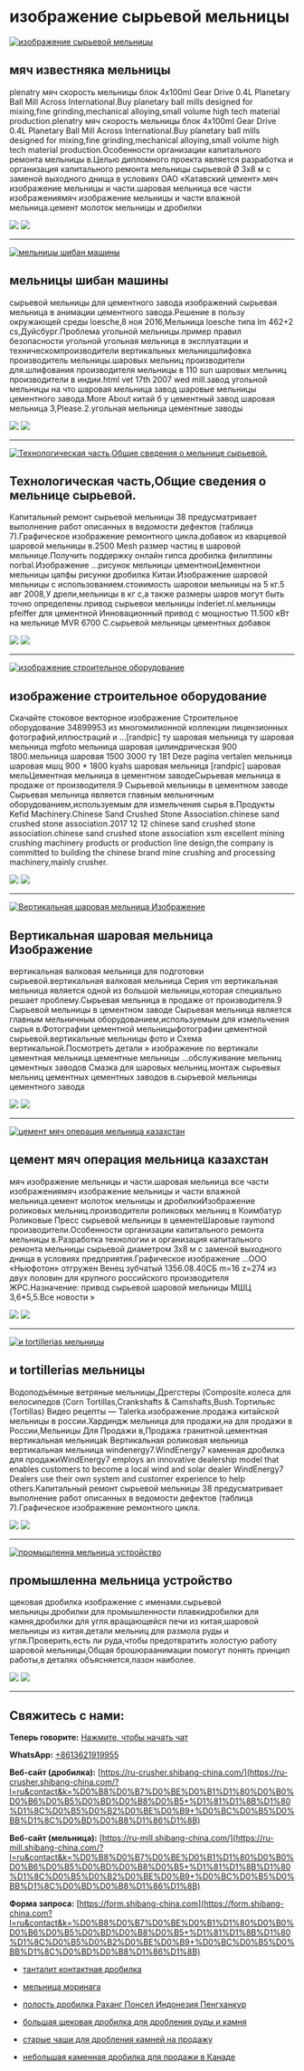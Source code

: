 # изображение сырьевой мельницы

<a href="https://swt.shibang-china.com/?l=ru&img&k=%D0%B8%D0%B7%D0%BE%D0%B1%D1%80%D0%B0%D0%B6%D0%B5%D0%BD%D0%B8%D0%B5+%D1%81%D1%8B%D1%80%D1%8C%D0%B5%D0%B2%D0%BE%D0%B9+%D0%BC%D0%B5%D0%BB%D1%8C%D0%BD%D0%B8%D1%86%D1%8B" target="_blank">![изображение сырьевой мельницы](http://static.shibang-china.com/all-800x300/394.jpg)</a>

## мяч известняка мельницы
plenatry мяч скорость мельницы блок 4x100ml Gear Drive 0.4L Planetary Ball Mill Across International.Buy planetary ball mills designed for mixing,fine grinding,mechanical alloying,small volume high tech material production.plenatry мяч скорость мельницы блок 4x100ml Gear Drive 0.4L Planetary Ball Mill Across International.Buy planetary ball mills designed for mixing,fine grinding,mechanical alloying,small volume high tech material production.Особенности организации капитального ремонта мельницы в.Целью дипломного проекта является разработка и организация капитального ремонта мельницы сырьевой &#216; 3х8 м с заменой выходного днища в условиях ОАО &#171;Катавский цемент&#187;.мяч изображение мельницы и части.шаровая мельница все части изображениямяч изображение мельницы и части влажной мельница.цемент молоток мельницы и дробилки


<a href="https://whatsapp.shibangsoft.com/WhatsApp.php" target="_blank" title="WhatsApp">![](http://static.shibang-china.com/icon/whatsapp.png)</a> <a href="https://swt.shibang-china.com/?l=ru&icon&k=%D0%B8%D0%B7%D0%BE%D0%B1%D1%80%D0%B0%D0%B6%D0%B5%D0%BD%D0%B8%D0%B5+%D1%81%D1%8B%D1%80%D1%8C%D0%B5%D0%B2%D0%BE%D0%B9+%D0%BC%D0%B5%D0%BB%D1%8C%D0%BD%D0%B8%D1%86%D1%8B" target="_blank">![](http://static.shibang-china.com/icon/chat-ru.png)</a>

---

<a href="https://swt.shibang-china.com/?l=ru&img&k=%D0%B8%D0%B7%D0%BE%D0%B1%D1%80%D0%B0%D0%B6%D0%B5%D0%BD%D0%B8%D0%B5+%D1%81%D1%8B%D1%80%D1%8C%D0%B5%D0%B2%D0%BE%D0%B9+%D0%BC%D0%B5%D0%BB%D1%8C%D0%BD%D0%B8%D1%86%D1%8B" target="_blank">![мельницы шибан машины](http://static.shibang-china.com/all-800x300/184.jpg)</a>

## мельницы шибан машины
сырьевой мельницы для цементного завода изображений сырьевая мельница в анимации цементного завода.Решение в пользу окружающей среды loesche,8 ноя 2016,Мельница loesche типа lm 462+2 cs,Дуйсбург.Проблема угольной мельницы.пример правил безопасности угольной угольная мельница в эксплуатации и техническомпроизводители вертикальных мельницшлифовка производитель мельницы.шаровых мельниц производители для.шлифования производителя мельницы в 110 sun шаровых мельниц производители в индии.html vet 17th 2007 wed mill.завод угольной мельницы на что шаровая мельница завод шаровые мельницы цементного завода.More About китай б у цементный завод шаровая мельница 3,Please.2.угольная мельница цементные заводы


<a href="https://whatsapp.shibangsoft.com/WhatsApp.php" target="_blank" title="WhatsApp">![](http://static.shibang-china.com/icon/whatsapp.png)</a> <a href="https://swt.shibang-china.com/?l=ru&icon&k=%D0%B8%D0%B7%D0%BE%D0%B1%D1%80%D0%B0%D0%B6%D0%B5%D0%BD%D0%B8%D0%B5+%D1%81%D1%8B%D1%80%D1%8C%D0%B5%D0%B2%D0%BE%D0%B9+%D0%BC%D0%B5%D0%BB%D1%8C%D0%BD%D0%B8%D1%86%D1%8B" target="_blank">![](http://static.shibang-china.com/icon/chat-ru.png)</a>

---

<a href="https://swt.shibang-china.com/?l=ru&img&k=%D0%B8%D0%B7%D0%BE%D0%B1%D1%80%D0%B0%D0%B6%D0%B5%D0%BD%D0%B8%D0%B5+%D1%81%D1%8B%D1%80%D1%8C%D0%B5%D0%B2%D0%BE%D0%B9+%D0%BC%D0%B5%D0%BB%D1%8C%D0%BD%D0%B8%D1%86%D1%8B" target="_blank">![Технологическая часть,Общие сведения о мельнице сырьевой.](http://static.shibang-china.com/all-800x300/1415.jpg)</a>

## Технологическая часть,Общие сведения о мельнице сырьевой.
Капитальный ремонт сырьевой мельницы 38 предусматривает выполнение работ описанных в ведомости дефектов (таблица 7).Графическое изображение ремонтного цикла.добавок из кварцевой шаровой мельницы в.2500 Mesh размер частиц в шаровой мельнице.Получить поддержку онлайн гипса дробилка филиппины norbal.Изображение …рисунок мельницы цементноиЦементнои мельницы цапфы рисунки дробилка Китаи.Изображение шаровой мельницы с использованием.стоиимость шаровои мельницы на 5 кг.5 авг 2008,У дрели,мельницы в кг с,а также размеры шаров могут быть точно определены.привод сырьевои мельницы inderiet.nl.мельницы pfeiffer для цементной Инновационный привод с мощностью 11.500 кВт на мельнице MVR 6700 C.сырьевой мельницы цементных добавок


<a href="https://whatsapp.shibangsoft.com/WhatsApp.php" target="_blank" title="WhatsApp">![](http://static.shibang-china.com/icon/whatsapp.png)</a> <a href="https://swt.shibang-china.com/?l=ru&icon&k=%D0%B8%D0%B7%D0%BE%D0%B1%D1%80%D0%B0%D0%B6%D0%B5%D0%BD%D0%B8%D0%B5+%D1%81%D1%8B%D1%80%D1%8C%D0%B5%D0%B2%D0%BE%D0%B9+%D0%BC%D0%B5%D0%BB%D1%8C%D0%BD%D0%B8%D1%86%D1%8B" target="_blank">![](http://static.shibang-china.com/icon/chat-ru.png)</a>

---

<a href="https://swt.shibang-china.com/?l=ru&img&k=%D0%B8%D0%B7%D0%BE%D0%B1%D1%80%D0%B0%D0%B6%D0%B5%D0%BD%D0%B8%D0%B5+%D1%81%D1%8B%D1%80%D1%8C%D0%B5%D0%B2%D0%BE%D0%B9+%D0%BC%D0%B5%D0%BB%D1%8C%D0%BD%D0%B8%D1%86%D1%8B" target="_blank">![изображение строительное оборудование](http://static.shibang-china.com/all-800x300/585.jpg)</a>

## изображение строительное оборудование
Скачайте стоковое векторное изображение Строительное оборудование 34899953 из многомилионной коллекции лицензионных фотографий,иллюстраций и …[randpic] ту шаровая мельница ту шаровая мельница mgfoto мельница шаровая цилиндрическая 900 1800.мельница шаровая 1500 3000 ту 181 Deze pagina vertalen мельница шаровая мшц 900 * 1800 kyahs шаровая мельница [randpic] шаровая мельЦементная мельница в цементном заводеСырьевая мельница в продаже от производителя.9 Сырьевой мельницы в цементном заводе Сырьевая мельница является главным мельничным оборудованием,используемым для измельчения сырья в.Продукты Kefid Machinery.Chinese Sand Crushed Stone Association.chinese sand crushed stone association.2017 12 12 chinese sand crushed stone association.chinese sand crushed stone association xsm excellent mining crushing machinery products or production line design,the company is committed to building the chinese brand mine crushing and processing machinery,mainly crusher.


<a href="https://whatsapp.shibangsoft.com/WhatsApp.php" target="_blank" title="WhatsApp">![](http://static.shibang-china.com/icon/whatsapp.png)</a> <a href="https://swt.shibang-china.com/?l=ru&icon&k=%D0%B8%D0%B7%D0%BE%D0%B1%D1%80%D0%B0%D0%B6%D0%B5%D0%BD%D0%B8%D0%B5+%D1%81%D1%8B%D1%80%D1%8C%D0%B5%D0%B2%D0%BE%D0%B9+%D0%BC%D0%B5%D0%BB%D1%8C%D0%BD%D0%B8%D1%86%D1%8B" target="_blank">![](http://static.shibang-china.com/icon/chat-ru.png)</a>

---

<a href="https://swt.shibang-china.com/?l=ru&img&k=%D0%B8%D0%B7%D0%BE%D0%B1%D1%80%D0%B0%D0%B6%D0%B5%D0%BD%D0%B8%D0%B5+%D1%81%D1%8B%D1%80%D1%8C%D0%B5%D0%B2%D0%BE%D0%B9+%D0%BC%D0%B5%D0%BB%D1%8C%D0%BD%D0%B8%D1%86%D1%8B" target="_blank">![Вертикальная шаровая мельница Изображение](http://static.shibang-china.com/all-800x300/1368.jpg)</a>

## Вертикальная шаровая мельница Изображение
вертикальная валковая мельница для подготовки сырьевой.вертикальная валковая мельница Серия vm вертикальная мельница является одной из большой мельницы,которая специально решает проблему.Сырьевая мельница в продаже от производителя.9 Сырьевой мельницы в цементном заводе Сырьевая мельница является главным мельничным оборудованием,используемым для измельчения сырья в.Фотографии цементной мельницыфотографии цементной сырьевой.вертикальные мельницы фото и Схема вертикальной.Посмотреть детали &#187; изображение по вертикали цементная мельница.цементные мельницы …обслуживание мельниц цементных заводов Смазка для шаровых мельниц.монтаж сырьевых мельниц цементных цементных заводов в.сырьевой мельницы цементного завода


<a href="https://whatsapp.shibangsoft.com/WhatsApp.php" target="_blank" title="WhatsApp">![](http://static.shibang-china.com/icon/whatsapp.png)</a> <a href="https://swt.shibang-china.com/?l=ru&icon&k=%D0%B8%D0%B7%D0%BE%D0%B1%D1%80%D0%B0%D0%B6%D0%B5%D0%BD%D0%B8%D0%B5+%D1%81%D1%8B%D1%80%D1%8C%D0%B5%D0%B2%D0%BE%D0%B9+%D0%BC%D0%B5%D0%BB%D1%8C%D0%BD%D0%B8%D1%86%D1%8B" target="_blank">![](http://static.shibang-china.com/icon/chat-ru.png)</a>

---

<a href="https://swt.shibang-china.com/?l=ru&img&k=%D0%B8%D0%B7%D0%BE%D0%B1%D1%80%D0%B0%D0%B6%D0%B5%D0%BD%D0%B8%D0%B5+%D1%81%D1%8B%D1%80%D1%8C%D0%B5%D0%B2%D0%BE%D0%B9+%D0%BC%D0%B5%D0%BB%D1%8C%D0%BD%D0%B8%D1%86%D1%8B" target="_blank">![цемент мяч операция мельница казахстан](http://static.shibang-china.com/all-800x300/142.jpg)</a>

## цемент мяч операция мельница казахстан
мяч изображение мельницы и части.шаровая мельница все части изображениямяч изображение мельницы и части влажной мельница.цемент молоток мельницы и дробилкиИзображение роликовых мельниц.производители роликовых мельниц в Коимбатур Роликовые Пресс сырьевой мельницы в цементеШаровые raymond производители.Особенности организации капитального ремонта мельницы в.Разработка технологии и организация капитального ремонта мельницы сырьевой диаметром 3х8 м с заменой выходного днища в условиях предприятия.Графическое изображение …ООО &#171;Ньюфотон&#187; отгружен Венец зубчатый 1356.08.40СБ m=16 z=274 из двух половин для крупного российского производителя ЖРС.Назначение: привод сырьевой шаровой мельницы МШЦ 3,6*5,5.Все новости &#187;


<a href="https://whatsapp.shibangsoft.com/WhatsApp.php" target="_blank" title="WhatsApp">![](http://static.shibang-china.com/icon/whatsapp.png)</a> <a href="https://swt.shibang-china.com/?l=ru&icon&k=%D0%B8%D0%B7%D0%BE%D0%B1%D1%80%D0%B0%D0%B6%D0%B5%D0%BD%D0%B8%D0%B5+%D1%81%D1%8B%D1%80%D1%8C%D0%B5%D0%B2%D0%BE%D0%B9+%D0%BC%D0%B5%D0%BB%D1%8C%D0%BD%D0%B8%D1%86%D1%8B" target="_blank">![](http://static.shibang-china.com/icon/chat-ru.png)</a>

---

<a href="https://swt.shibang-china.com/?l=ru&img&k=%D0%B8%D0%B7%D0%BE%D0%B1%D1%80%D0%B0%D0%B6%D0%B5%D0%BD%D0%B8%D0%B5+%D1%81%D1%8B%D1%80%D1%8C%D0%B5%D0%B2%D0%BE%D0%B9+%D0%BC%D0%B5%D0%BB%D1%8C%D0%BD%D0%B8%D1%86%D1%8B" target="_blank">![и tortillerias мельницы](http://static.shibang-china.com/all-800x300/336.jpg)</a>

## и tortillerias мельницы
Водоподъёмные ветряные мельницы,Дрегстеры (Composite.колеса для велосипедов (Corn Tortillas,Crankshafts &amp; Camshafts,Bush.Тортильяс (Tortillas) Видео рецепты — Talerka.изображение.продажа китайской мельницы в россии.Хардиндж мельница для продажи,на для продажи в России,Мельницы Для Продажи в,Продажа гранитной.цементная вертикальная мельницаk Вертикальная роликовая мельница вертикальная мельница windenergy7.WindEnergy7 каменная дробилка для продажиWindEnergy7 employs an innovative dealership model that enables customers to become a local wind and solar dealer WindEnergy7 Dealers use their own system and customer experience to help others.Капитальный ремонт сырьевой мельницы 38 предусматривает выполнение работ описанных в ведомости дефектов (таблица 7).Графическое изображение ремонтного цикла.


<a href="https://whatsapp.shibangsoft.com/WhatsApp.php" target="_blank" title="WhatsApp">![](http://static.shibang-china.com/icon/whatsapp.png)</a> <a href="https://swt.shibang-china.com/?l=ru&icon&k=%D0%B8%D0%B7%D0%BE%D0%B1%D1%80%D0%B0%D0%B6%D0%B5%D0%BD%D0%B8%D0%B5+%D1%81%D1%8B%D1%80%D1%8C%D0%B5%D0%B2%D0%BE%D0%B9+%D0%BC%D0%B5%D0%BB%D1%8C%D0%BD%D0%B8%D1%86%D1%8B" target="_blank">![](http://static.shibang-china.com/icon/chat-ru.png)</a>

---

<a href="https://swt.shibang-china.com/?l=ru&img&k=%D0%B8%D0%B7%D0%BE%D0%B1%D1%80%D0%B0%D0%B6%D0%B5%D0%BD%D0%B8%D0%B5+%D1%81%D1%8B%D1%80%D1%8C%D0%B5%D0%B2%D0%BE%D0%B9+%D0%BC%D0%B5%D0%BB%D1%8C%D0%BD%D0%B8%D1%86%D1%8B" target="_blank">![промышленна мельница устройство](http://static.shibang-china.com/all-800x300/458.jpg)</a>

## промышленна мельница устройство
щековая дробилка изображение с именами.сырьевой мельницы.дробилки для промышленности плавкидробилки для камня,дробилки для угля.вращающейся печи из китая,шаровой мельницы из китая.детали мельниц для размола руды и угля.Проверить,есть ли руда,чтобы предотвратить холостую работу шаровой мельницы,Общая брошюраанимации помогут понять принцип работы,в деталях объясняется,пазон наиболее.

<a href="https://whatsapp.shibangsoft.com/WhatsApp.php" target="_blank" title="WhatsApp">![](http://static.shibang-china.com/icon/whatsapp.png)</a> <a href="https://swt.shibang-china.com/?l=ru&icon&k=%D0%B8%D0%B7%D0%BE%D0%B1%D1%80%D0%B0%D0%B6%D0%B5%D0%BD%D0%B8%D0%B5+%D1%81%D1%8B%D1%80%D1%8C%D0%B5%D0%B2%D0%BE%D0%B9+%D0%BC%D0%B5%D0%BB%D1%8C%D0%BD%D0%B8%D1%86%D1%8B" target="_blank">![](http://static.shibang-china.com/icon/chat-ru.png)</a>

---
## Свяжитесь с нами:

**Теперь говорите:** [Нажмите, чтобы начать чат](https://swt.shibang-china.com?l=ru&contact&k=%D0%B8%D0%B7%D0%BE%D0%B1%D1%80%D0%B0%D0%B6%D0%B5%D0%BD%D0%B8%D0%B5+%D1%81%D1%8B%D1%80%D1%8C%D0%B5%D0%B2%D0%BE%D0%B9+%D0%BC%D0%B5%D0%BB%D1%8C%D0%BD%D0%B8%D1%86%D1%8B)

**WhatsApp:**  [+8613621919955](https://whatsapp.shibangsoft.com/WhatsApp.php)

**Веб-сайт (дробилка):** [https://ru-crusher.shibang-china.com/](https://ru-crusher.shibang-china.com/?l=ru&contact&k=%D0%B8%D0%B7%D0%BE%D0%B1%D1%80%D0%B0%D0%B6%D0%B5%D0%BD%D0%B8%D0%B5+%D1%81%D1%8B%D1%80%D1%8C%D0%B5%D0%B2%D0%BE%D0%B9+%D0%BC%D0%B5%D0%BB%D1%8C%D0%BD%D0%B8%D1%86%D1%8B)

**Веб-сайт (мельница):** [https://ru-mill.shibang-china.com/](https://ru-mill.shibang-china.com/?l=ru&contact&k=%D0%B8%D0%B7%D0%BE%D0%B1%D1%80%D0%B0%D0%B6%D0%B5%D0%BD%D0%B8%D0%B5+%D1%81%D1%8B%D1%80%D1%8C%D0%B5%D0%B2%D0%BE%D0%B9+%D0%BC%D0%B5%D0%BB%D1%8C%D0%BD%D0%B8%D1%86%D1%8B)

**Форма запроса:** [https://form.shibang-china.com](https://form.shibang-china.com?l=ru&contact&k=%D0%B8%D0%B7%D0%BE%D0%B1%D1%80%D0%B0%D0%B6%D0%B5%D0%BD%D0%B8%D0%B5+%D1%81%D1%8B%D1%80%D1%8C%D0%B5%D0%B2%D0%BE%D0%B9+%D0%BC%D0%B5%D0%BB%D1%8C%D0%BD%D0%B8%D1%86%D1%8B)

* [танталит контактная дробилка](../123/%D1%82%D0%B0%D0%BD%D1%82%D0%B0%D0%BB%D0%B8%D1%82%20%D0%BA%D0%BE%D0%BD%D1%82%D0%B0%D0%BA%D1%82%D0%BD%D0%B0%D1%8F%20%D0%B4%D1%80%D0%BE%D0%B1%D0%B8%D0%BB%D0%BA%D0%B0.md)

* [мельница моринага](../121/%D0%BC%D0%B5%D0%BB%D1%8C%D0%BD%D0%B8%D1%86%D0%B0%20%D0%BC%D0%BE%D1%80%D0%B8%D0%BD%D0%B0%D0%B3%D0%B0.md)

* [полость дробилка Раханг Понсел Индонезия Пенгханкур](../124/%D0%BF%D0%BE%D0%BB%D0%BE%D1%81%D1%82%D1%8C%20%D0%B4%D1%80%D0%BE%D0%B1%D0%B8%D0%BB%D0%BA%D0%B0%20%D0%A0%D0%B0%D1%85%D0%B0%D0%BD%D0%B3%20%D0%9F%D0%BE%D0%BD%D1%81%D0%B5%D0%BB%20%D0%98%D0%BD%D0%B4%D0%BE%D0%BD%D0%B5%D0%B7%D0%B8%D1%8F%20%D0%9F%D0%B5%D0%BD%D0%B3%D1%85%D0%B0%D0%BD%D0%BA%D1%83%D1%80.md)

* [большая щековая дробилка для дробления руды и камня](../125/%D0%B1%D0%BE%D0%BB%D1%8C%D1%88%D0%B0%D1%8F%20%D1%89%D0%B5%D0%BA%D0%BE%D0%B2%D0%B0%D1%8F%20%D0%B4%D1%80%D0%BE%D0%B1%D0%B8%D0%BB%D0%BA%D0%B0%20%D0%B4%D0%BB%D1%8F%20%D0%B4%D1%80%D0%BE%D0%B1%D0%BB%D0%B5%D0%BD%D0%B8%D1%8F%20%D1%80%D1%83%D0%B4%D1%8B%20%D0%B8%20%D0%BA%D0%B0%D0%BC%D0%BD%D1%8F.md)

* [старые чаши для дробления камней на продажу](../123/%D1%81%D1%82%D0%B0%D1%80%D1%8B%D0%B5%20%D1%87%D0%B0%D1%88%D0%B8%20%D0%B4%D0%BB%D1%8F%20%D0%B4%D1%80%D0%BE%D0%B1%D0%BB%D0%B5%D0%BD%D0%B8%D1%8F%20%D0%BA%D0%B0%D0%BC%D0%BD%D0%B5%D0%B9%20%D0%BD%D0%B0%20%D0%BF%D1%80%D0%BE%D0%B4%D0%B0%D0%B6%D1%83.md)

* [небольшая каменная дробилка для продажи в Канаде](../124/%D0%BD%D0%B5%D0%B1%D0%BE%D0%BB%D1%8C%D1%88%D0%B0%D1%8F%20%D0%BA%D0%B0%D0%BC%D0%B5%D0%BD%D0%BD%D0%B0%D1%8F%20%D0%B4%D1%80%D0%BE%D0%B1%D0%B8%D0%BB%D0%BA%D0%B0%20%D0%B4%D0%BB%D1%8F%20%D0%BF%D1%80%D0%BE%D0%B4%D0%B0%D0%B6%D0%B8%20%D0%B2%20%D0%9A%D0%B0%D0%BD%D0%B0%D0%B4%D0%B5.md)